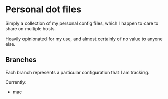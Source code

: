 # Personal dot files

Simply a collection of my personal config files, which I happen to
care to share on multiple hosts.

Heavily opinionated for my use, and almost certainly of no value to
anyone else.

## Branches

Each branch represents a particular configuration that I am tracking.

Currently:

* mac
